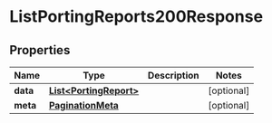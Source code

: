 

# ListPortingReports200Response


## Properties

| Name | Type | Description | Notes |
|------------ | ------------- | ------------- | -------------|
|**data** | [**List&lt;PortingReport&gt;**](PortingReport.md) |  |  [optional] |
|**meta** | [**PaginationMeta**](PaginationMeta.md) |  |  [optional] |



